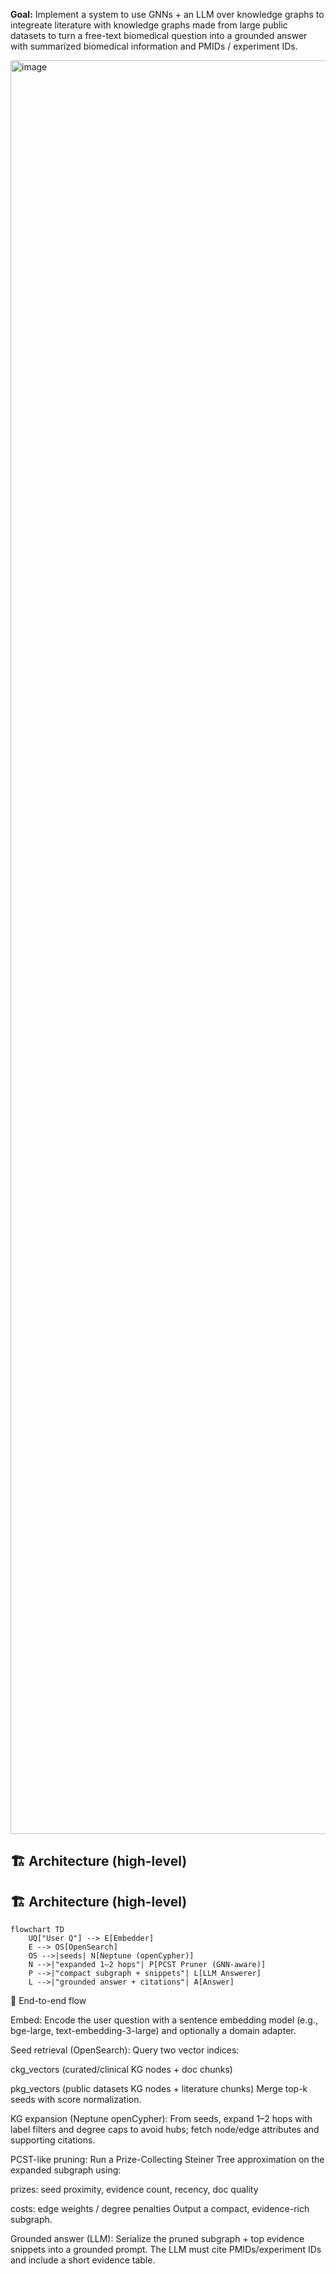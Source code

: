 
**Goal:** Implement a system to use GNNs + an LLM over knowledge graphs to integreate literature with knowledge graphs made from large public datasets to turn a free-text biomedical question into a grounded answer with summarized biomedical information and PMIDs / experiment IDs. 

<img width="4624" height="2838" alt="image" src="https://github.com/user-attachments/assets/9f274f12-ac4f-48e0-81c9-174de8731681" />


## 🏗️ Architecture (high-level)

## 🏗️ Architecture (high-level)

```mermaid
flowchart TD
    UQ["User Q"] --> E[Embedder]
    E --> OS[OpenSearch]
    OS -->|seeds| N[Neptune (openCypher)]
    N -->|"expanded 1–2 hops"| P[PCST Pruner (GNN-aware)]
    P -->|"compact subgraph + snippets"| L[LLM Answerer]
    L -->|"grounded answer + citations"| A[Answer]
```



🧭 End-to-end flow

Embed: Encode the user question with a sentence embedding model (e.g., bge-large, text-embedding-3-large) and optionally a domain adapter.

Seed retrieval (OpenSearch): Query two vector indices:

ckg_vectors (curated/clinical KG nodes + doc chunks)

pkg_vectors (public datasets KG nodes + literature chunks)
Merge top-k seeds with score normalization.

KG expansion (Neptune openCypher): From seeds, expand 1–2 hops with label filters and degree caps to avoid hubs; fetch node/edge attributes and supporting citations.

PCST-like pruning: Run a Prize-Collecting Steiner Tree approximation on the expanded subgraph using:

prizes: seed proximity, evidence count, recency, doc quality

costs: edge weights / degree penalties
Output a compact, evidence-rich subgraph.

Grounded answer (LLM): Serialize the pruned subgraph + top evidence snippets into a grounded prompt. The LLM must cite PMIDs/experiment IDs and include a short evidence table.




